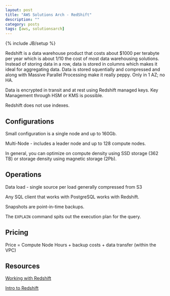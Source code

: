 ```yaml
---
layout: post
title: "AWS Solutions Arch - RedShift"
description: ""
category: posts
tags: [aws, solutionsarch]
---
```

{% include JB/setup %}

Redshift is a data warehouse product that costs about $1000 per terabyte per year which is about 1/10 the cost of most data warehousing solutions. Instead of storing data in a row, data is stored in columns which makes it ideal for aggregating data. Data is stored squentially and compressed and along with Massive Parallel Processing make it really peppy. Only in 1 AZ; no HA.

Data is encrypted in transit and at rest using Redshift managed keys. Key Management through HSM or KMS is possible.

Redshift does not use indexes.

## Configurations

Small configuration is a single node and up to 160Gb.

Multi-Node - includes a leader node and up to 128 compute nodes.

In general, you can optimize on compute density using SSD storage (362 TB) or storage density using magnetic storage (2Pb).

## Operations

Data load - single source per load generally compressed from S3

Any SQL client that works with PostgreSQL works with Redshift.

Snapshots are point-in-time backups.

The `EXPLAIN` command spits out the execution plan for the query.

## Pricing 

Price = Compute Node Hours + backup costs + data transfer (within the VPC) 

## Resources
[Working with Redshift](https://qwiklabs.com/focuses/2866)

[Intro to Redshift](https://qwiklabs.com/focuses/2366)